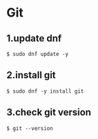 # Git


## 1.update dnf
```shell
$ sudo dnf update -y
```


## 2.install git
```shell
$ sudo dnf -y install git
```


## 3.check git version
```shell
$ git --version
```